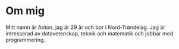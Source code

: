 
Om mig
======

Mitt namn är Anton, jag är 29 år och bor i Nord-Trøndelag. 
Jag är intresserad av datavetenskap, teknik och matematik
och jobbar med programmering.
